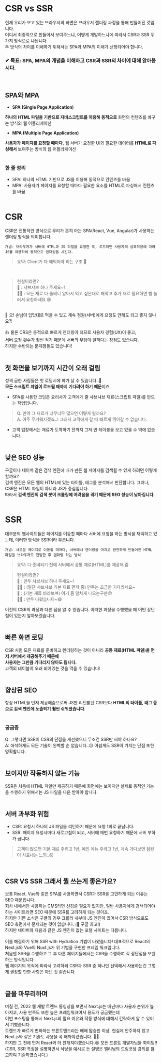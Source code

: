 # CSR vs SSR

현재 우리가 보고 있는 브라우저의 화면은 브라우저 렌더링 과정을 통해 만들어진 것입니다. <br>
어디서 최종적으로 만들어서 보여주느냐, 어떻게 개발하느냐에 따라서 CSR과 SSR 두 가지 방식으로 나뉩니다. <br>
두 방식의 차이를 이해하기 위해서는 SPA와 MPA의 이해가 선행되어야 합니다.

### **✔ 목표: SPA, MPA의 개념을 이해하고 CSR과 SSR의 차이에 대해 알아봅시다.**

<br>

## SPA와 MPA

- **SPA (Single Page Application)**

**하나의 HTML 파일을 기반으로 자바스크립트를 이용해 동적으로** 화면의 컨텐츠를 바꾸는 방식의 웹 어플리케이션

- **MPA (Multiple Page Application)**

**사용자가 페이지를 요청할 때마다,** 웹 서버가 요청한 UI와 필요한 데이터를 **HTML로 파싱해서** 보여주는 방식의 웹 어플리케이션 <br><br>

### 한 줄 정리

- SPA: 하나의 HTML 기반으로 JS를 이용해 동적으로 컨텐츠를 바꿈
- MPA: 사용자가 페이지를 요청할 때마다 필요한 요소를 HTML로 파싱해서 컨텐츠를 바꿈
  <br>
  <br>

# CSR

CSR은 전통적인 방식으로 우리가 흔히 아는 SPA(React, Vue, Angular)가 사용하는 렌더링 방식을 의미합니다. <br>

```
개념: 브라우저가 서버에 HTML과 JS 파일을 요청한 후, 로드되면 사용자의 상호작용에 따라 JS를 이용하여 동적으로 렌더링을 시킨다.
```

> 요약: Client가 다 해먹어야 하는 구조 🐽

<br>

> 현실이라면? <br>
> 🙋 : 샤브샤브 하나 주세요~! <br>
> 🧑‍🍳 : 모든 재료 다 줄테니 알아서 먹고 싶은대로 해먹고 추가 재료 필요하면 벨 눌러서 요청하세요 😄

<br>
🙋 오! 손님이 입맛대로 먹을 수 있고 계속 점원(서버)에게 요청도 안해도 되고 좋지 않나요?! <br><br>
👍 물론 CRS은 동적으로 빠르게 렌더링이 되므로 사용자 경험(UX)이 좋고, <br>
서버 요청 횟수가 훨씬 적기 때문에 서버의 부담이 덜하다는 장점도 있습니다. <br>
하지만 수반되는 문제점들도 있습니다! <br>
<br>

## 첫 화면을 보기까지 시간이 오래 걸림

성격 급한 사람들은 첫 로딩시에 화가 날 수 있습니다..🤯 <br>
**모든 스크립트 파일이 로드될 때까지 기다려야 하기 때문**이죠. <br>

- SPA를 사용한 코딩은 요리사가 고객에게 줄 샤브샤브 재료(스크립트 파일)를 만드는 작업입니다. <br>
> Q. 만약 그 재료가 너무너무 많으면 어떻게 될까요? <br>
> A. 아주 무거워지겠죠..! 그래서 고객에게 갈 때 빠르게 뛰어갈 수 없습니다. <br>
- 고객 입장에서는 재료가 도착하기 전까지 그저 빈 테이블을 보고 있을 수 밖에 없습니다. <br>
  <br>

## 낮은 SEO 성능

구글이나 네이버 같은 검색 엔진에 내가 만든 웹 페이지를 검색될 수 있게 하려면 어떻게 할까요? <br>
검색 엔진은 모든 웹의 HTML에 있는 타이틀, 태그를 분석해서 판단합니다. 그러나, CSR은 HTML 파일이 아니라 JS가 중심입니다. <br>
따라서 **검색 엔진의 검색 봇이 크롤링에 어려움을 겪기 때문에 SEO 성능이 낮아집니다.** <br>
<br>

# SSR

대부분의 웹사이트들은 페이지를 이동할 때마다 서버에 요청을 하는 방식을 채택하고 있는데, 이러한 방식을 SSR이라 부릅니다. <br>

```
개념: 새로운 페이지로 이동할 때마다, 서버에서 렌더링을 마치고 완전하게 만들어진 HTML 파일을 브라우저로 전달한 후 렌더링 하는 방식
```

> 요약: 다 준비되기 전에 서버에서 공통 재료(HTML)를 제공해 줌
> <br>

> 현실이라면? <br>
> 🙋 : 만두 샤브샤브 하나 주세요~! <br>
> 🧑‍🍳 : (일단 샤브샤브 기본 재료 먼저 줌) 만두는 조금만 기다리세요~ <br>
> 🙋 : (기본 재료 바라보며) 여기 좀 알차게 나오는구만😮 <br>
> 🧑‍🍳 : 만두 나왔습니다~😄 <br>

이전의 CSR의 과정과 다른 점을 알 수 있습니다. 이러한 과정을 수행했을 때 어떤 장단점이 있는지 알아보겠습니다. <br>
<br>

## 빠른 화면 로딩

CSR 처럼 모든 재료를 준비하고 렌더링하는 것이 아니라 **공통 재료(HTML 파일)을 먼저 서버에서 제공해주기 때문에** <br>
**사용자는 그만큼 기다리지 않아도 됩니다.** <br>
고객의 테이블이 오래 비어있는 것을 막을 수 있습니다! <br>
<br>

## 향상된 SEO

항상 HTML을 먼저 제공해줌으로써 JS만 리턴받던 CSR보다 **HTML의 타이틀, 태그 등으로 검색 엔진에 노출되기 훨씬 쉬워졌습니다.** <br>
<br>

### 궁금증

Q: 그렇다면 SSR이 CSR의 단점을 개선했으니 무조건 SSR만 써야 하나요? <br>
A: 애석하게도 모든 기술이 완벽할 순 없습니다..😥 아쉽게도 SSR이 가지는 단점 또한 명확합니다. <br>
<br>

## 보이지만 작동하지 않는 기능

SSR은 처음에 HTML 파일만 제공하기 때문에 화면에는 보이지만 실제로 동적인 기능을 수행하기 위해서는 JS 파일을 다운 받아야 합니다.<br>
<br>

## 서버 과부화 위험

- CSR: 요청시 하나의 JS 파일을 리턴하기 때문에 요청 1회로 끝납니다.
- SSR: 페이지 요청시마다 새로고침이 되고, 서버에 매번 요청하기 때문에 서버 부하가 큽니다.
> 고객이 많으면 기본 재료 주려고 1번, 메인 메뉴 주려고 1번, 계속 가다보면 점원이 사표내는 느낌..😞
> <br>
<br>

## CSR VS SSR 그래서 뭘 쓰는게 좋은가요?

보통 React, Vue와 같은 SPA를 사용하면서 CSR과 SSR을 고민하게 되는 이유는 SEO 때문입니다. <br>
회사 내에서만 사용하는 CMS라면 신경쓸 필요가 없지만, 일반 사용자에게 검색되어야 하는 사이트라면 SEO 때문에 SSR를 고려하게 되는 것이죠. <br>
하지만 기쁜 소식은 구글의 경우 크롤러 내부에 JS 엔진이 있어서 CSR 방식으로도 SEO 측면에서 문제되는 것이 없습니다. (👼 구글 최고!) <br>
하지만 네이버와 다음과 같은 JS 엔진이 없는 포털 사이트는 다릅니다. <br><br>
이를 해결하기 위해 SSR with Hydration 기법이 나왔습니다! 대표적으로 React의 Next.js와 Vue의 Nuxt.js가 위 기법을 구현한 프레임 워크입니다. <br>
처음엔 SSR을 수행하고 그 후 다른 페이지들에서는 CSR을 수행하여 각 장단점을 보완하는 방식입니다. <br>
웹 페이지의 목적에 따라서 고려하되 CSR과 SSR 중 하나만 선택해서 사용하는건 그렇게 권장할 만한 사항은 아닌 것 같습니다. <br>
<br>

## 글을 마무리하며

며칠 전, 2022 웹 개발 트렌드 동영상을 보면서 Next.js는 매년마다 사용자 순위가 높아지고, 사용 만족도 또한 높은 프레임워크여서 용도가 궁금했는데 <br>
이번 포스팅을 통해서 Next.js의 필요 이유와 작동 방식에 대해서 간략하게 알 수 있어서 기뻤습니다. <br>
트렌드가 빠르게 변화하는 프론트엔드라는 배에 탑승한 이상, 현실에 안주하지 않고 Next.js와 같은 기술도 사용을 꼭 해봐야겠습니다. 💪💪<br>
하지만 그 전에 먼저 React와 더 친해져야겠습니다.😢 모든 프론트 개발자님들 화이팅!! <br>
(CSR, SSR 특징을 설명하면서 식당을 예시로 든 설명은 엘리님의 드림코딩 강의를 참고하여 기술하였습니다.)
